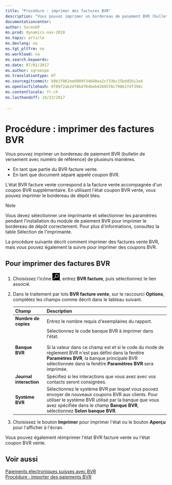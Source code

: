 ```yaml
---
title: "Procédure : imprimer des factures BVR"
description: "Vous pouvez imprimer un bordereau de paiement BVR (bulletin de versement avec numéro de référence) de plusieurs manières."
documentationcenter: 
author: SorenGP
ms.prod: dynamics-nav-2018
ms.topic: article
ms.devlang: na
ms.tgt_pltfrm: na
ms.workload: na
ms.search.keywords: 
ms.date: 07/01/2017
ms.author: sgroespe
ms.translationtype: HT
ms.sourcegitcommit: b9b1f062ee6009f34698ea2cf33bc25bdd5b11e4
ms.openlocfilehash: 6f8972ab2df8b4704beb42695f8c79861fdf398c
ms.contentlocale: fr-ch
ms.lasthandoff: 10/23/2017

---
```

# <a name="how-to-print-esr-invoices"></a>Procédure : imprimer des factures BVR
Vous pouvez imprimer un bordereau de paiement BVR (bulletin de versement avec numéro de référence) de plusieurs manières.  

- En tant que partie du BVR facture vente.  
- En tant que document séparé appelé coupon BVR.  

L'état BVR facture vente correspond à la facture vente accompagnée d'un coupon BVR supplémentaire. En utilisant l'état coupon BVR vente, vous pouvez imprimer le bordereau de dépôt bleu.  

> [!NOTE]  
>  Vous devez sélectionner une imprimante et sélectionner les paramètres pendant l'installation du module de paiement BVR pour imprimer le bordereau de dépôt correctement. Pour plus d'informations, consultez la table Sélection de l'imprimante.  

La procédure suivante décrit comment imprimer des factures vente BVR, mais vous pouvez également la suivre pour imprimer des coupons BVR.  

## <a name="to-print-esr-invoices"></a>Pour imprimer des factures BVR  

1.  Choisissez l'icône ![Page ou état pour la recherche](../../media/ui-search/search_small.png "icône Page ou état pour la recherche"), entrez **BVR facture**, puis sélectionnez le lien associé.  
2.  Dans le traitement par lots **BVR facture vente**, sur le raccourci **Options**, complétez les champs comme décrit dans le tableau suivant.  

    |Champ|Description|  
    |---------------------------------|---------------------------------------|  
    |**Nombre de copies**|Entrez le nombre requis d'exemplaires du rapport.|  
    |**Banque BVR**|Sélectionnez le code banque BVR à imprimer dans l'état.<br /><br /> Si la valeur dans ce champ est <Blank> et si le code du mode de règlement BVR n'est pas défini dans la fenêtre **Paramètres BVR**, la banque principale BVR sélectionnée dans la fenêtre **Paramètres BVR** sera imprimée.|  
    |**Journal interaction**|Spécifiez si les interactions que vous avez avec vos contacts seront consignées.|  
    |**Système BVR**|Sélectionnez le système BVR par lequel vous pouvez envoyer de nouveaux coupons BVR aux clients. Pour utiliser le système BVR utilisé par la banque que vous avez spécifiée dans le champ **Banque BVR**, sélectionnez **Selon banque BVR**.|  

3.  Choisissez le bouton **Imprimer** pour imprimer l'état ou le bouton **Aperçu** pour l'afficher à l'écran.  

Vous pouvez également réimprimer l'état BVR facture vente ou l'état coupon BVR vente.  

## <a name="see-also"></a>Voir aussi  
 [Paiements électroniques suisses avec BVR](swiss-electronic-payments-using-esr.md)   
 [Procédure : importer des paiements BVR](how-to-import-esr-payments.md)

